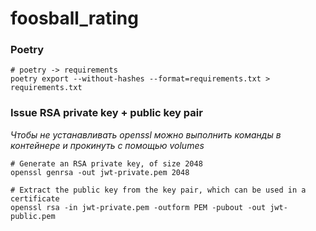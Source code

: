 # foosball_rating

### Poetry
```shell
# poetry -> requirements
poetry export --without-hashes --format=requirements.txt > requirements.txt
```



### Issue RSA private key + public key pair
*Чтобы не устанавливать openssl можно выполнить команды в контейнере и прокинуть с помощью volumes*
```shell
# Generate an RSA private key, of size 2048
openssl genrsa -out jwt-private.pem 2048
```

```shell
# Extract the public key from the key pair, which can be used in a certificate
openssl rsa -in jwt-private.pem -outform PEM -pubout -out jwt-public.pem
```